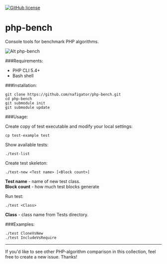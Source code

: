 [![GitHub license][License img]][License src]

php-bench
=========

Console tools for benchmark PHP algorithms.

![Alt php-bench](https://github.com/nafigator/php-bench/raw/master/screen.png)

###Requirements:

* PHP CLI 5.4+
* Bash shell

###Installation:

	git clone https://github.com/nafigator/php-bench.git
	cd php-bench
	git submodule init
	git submodule update

###Usage:

Create copy of test executable and modify your local settings:

    cp test-example test

Show available tests:

	./test-list
Create test skeleton:

    ./test-new <Test name> [<Block count>]
**Test name** - name of new test class.<br>
**Block count** - how much test blocks generate

Run test:

	./test <Class>

**Class** - class name from Tests directory.

###Examples:

	./test CloneVsNew
	./test IncludeVsRequire
***
If you'd like to see other PHP-algorithm comparison in this collection, feel
free to create a new issue. Thanks!

  [License img]: https://img.shields.io/badge/license-BSD3-brightgreen.svg
  [License src]: https://tldrlegal.com/license/bsd-3-clause-license-(revised)
